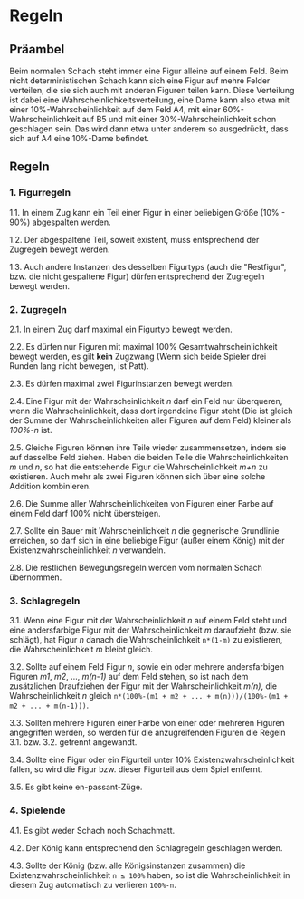 # Regeln


## Präambel

Beim normalen Schach steht immer eine Figur alleine auf einem Feld. Beim nicht deterministischen Schach kann sich eine Figur auf mehre Felder verteilen, die sie sich auch mit anderen Figuren teilen kann. Diese Verteilung ist dabei eine Wahrscheinlichkeitsverteilung, eine Dame kann also etwa mit einer 10%-Wahrscheinlichkeit auf dem Feld A4, mit einer 60%-Wahrscheinlichkeit auf B5 und mit einer 30%-Wahrscheinlichkeit schon geschlagen sein.
Das wird dann etwa unter anderem so ausgedrückt, dass sich auf A4 eine 10%-Dame befindet.

## Regeln

### 1. Figurregeln

1.1. In einem Zug kann ein Teil einer Figur in einer beliebigen Größe (10% - 90%) abgespalten werden.

1.2. Der abgespaltene Teil, soweit existent, muss entsprechend der Zugregeln bewegt werden.

1.3. Auch andere Instanzen des desselben Figurtyps (auch die "Restfigur", bzw. die nicht gespaltene Figur) dürfen entsprechend der Zugregeln bewegt werden.


### 2. Zugregeln

2.1. In einem Zug darf maximal ein Figurtyp bewegt werden.

2.2. Es dürfen nur Figuren mit maximal 100% Gesamtwahrscheinlichkeit bewegt werden, es gilt **kein** Zugzwang (Wenn sich beide Spieler drei Runden lang nicht bewegen, ist Patt).

2.3. Es dürfen maximal zwei Figurinstanzen bewegt werden.

2.4. Eine Figur mit der Wahrscheinlichkeit _n_ darf ein Feld nur überqueren, wenn die Wahrscheinlichkeit, dass dort irgendeine Figur steht (Die ist gleich der Summe der Wahrscheinlichkeiten aller Figuren auf dem Feld) kleiner als _100%-n_ ist.

2.5. Gleiche Figuren können ihre Teile wieder zusammensetzen, indem sie auf dasselbe Feld ziehen. Haben die beiden Teile die Wahrscheinlichkeiten _m_ und _n_, so hat die entstehende Figur die Wahrscheinlichkeit _m+n_ zu existieren. Auch mehr als zwei Figuren können sich über eine solche Addition kombinieren.

2.6. Die Summe aller Wahrscheinlichkeiten von Figuren einer Farbe auf einem Feld darf 100% nicht übersteigen.

2.7. Sollte ein Bauer mit Wahrscheinlichkeit _n_ die gegnerische Grundlinie erreichen, so darf sich in eine beliebige Figur (außer einem König) mit der Existenzwahrscheinlichkeit _n_ verwandeln.

2.8. Die restlichen Bewegungsregeln werden vom normalen Schach übernommen.

### 3. Schlagregeln

3.1. Wenn eine Figur mit der Wahrscheinlichkeit _n_ auf einem Feld steht und eine andersfarbige Figur mit der Wahrscheinlichkeit _m_ daraufzieht (bzw. sie schlägt), hat Figur _n_ danach die Wahrscheinlichkeit `n*(1-m)` zu existieren, die Wahrscheinlichkeit _m_ bleibt gleich.

3.2. Sollte auf einem Feld Figur _n_, sowie ein oder mehrere andersfarbigen Figuren _m1_, _m2_, ..., _m(n-1)_ auf dem Feld stehen, so ist nach dem zusätzlichen Draufziehen der Figur mit der Wahrscheinlichkeit _m(n)_, die Wahrscheinlichkeit _n_ gleich `n*(100%-(m1 + m2 + ... + m(n)))/(100%-(m1 + m2 + ... + m(n-1)))`.

3.3. Sollten mehrere Figuren einer Farbe von einer oder mehreren Figuren angegriffen werden, so werden für die anzugreifenden Figuren die Regeln 3\.1\. bzw. 3\.2\. getrennt angewandt.

3.4. Sollte eine Figur oder ein Figurteil unter 10% Existenzwahrscheinlichkeit fallen, so wird die Figur bzw. dieser Figurteil aus dem Spiel entfernt.

3.5. Es gibt keine en-passant-Züge.

### 4. Spielende

4.1. Es gibt weder Schach noch Schachmatt.

4.2. Der König kann entsprechend den Schlagregeln geschlagen werden.

4.3. Sollte der König (bzw. alle Königsinstanzen zusammen) die Existenzwahrscheinlichkeit `n ≤ 100%` haben, so ist die Wahrscheinlichkeit in diesem Zug automatisch zu verlieren `100%-n`.
